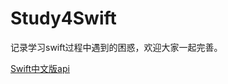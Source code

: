 # Study4Swift
记录学习swift过程中遇到的困惑，欢迎大家一起完善。

[Swift中文版api](https://numbbbbb.gitbooks.io/-the-swift-programming-language-/content/chapter2/11_Methods.html)
